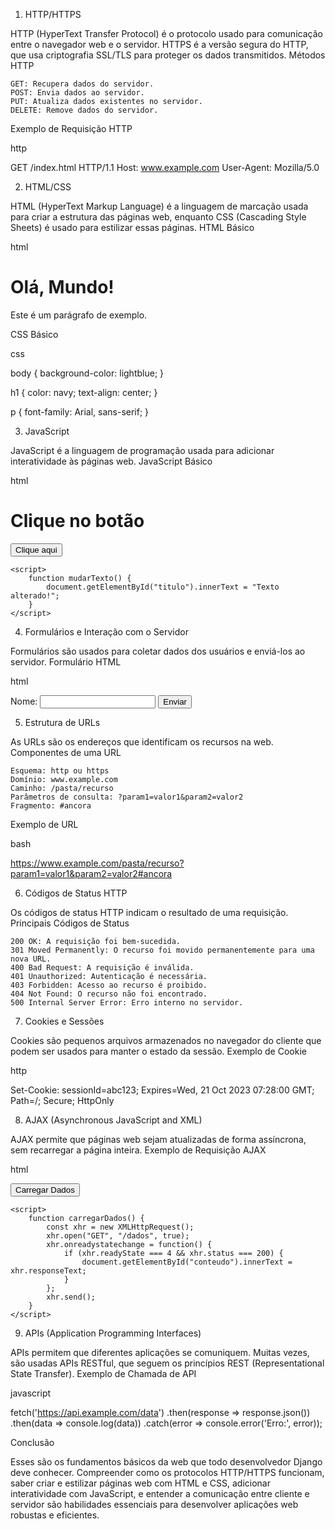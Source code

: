 1. HTTP/HTTPS

HTTP (HyperText Transfer Protocol) é o protocolo usado para comunicação entre o navegador web e o servidor. HTTPS é a versão segura do HTTP, que usa criptografia SSL/TLS para proteger os dados transmitidos.
Métodos HTTP

    GET: Recupera dados do servidor.
    POST: Envia dados ao servidor.
    PUT: Atualiza dados existentes no servidor.
    DELETE: Remove dados do servidor.

Exemplo de Requisição HTTP

http

GET /index.html HTTP/1.1
Host: www.example.com
User-Agent: Mozilla/5.0

2. HTML/CSS

HTML (HyperText Markup Language) é a linguagem de marcação usada para criar a estrutura das páginas web, enquanto CSS (Cascading Style Sheets) é usado para estilizar essas páginas.
HTML Básico

html

<!DOCTYPE html>
<html>
<head>
    <title>Exemplo de Página</title>
</head>
<body>
    <h1>Olá, Mundo!</h1>
    <p>Este é um parágrafo de exemplo.</p>
</body>
</html>

CSS Básico

css

body {
    background-color: lightblue;
}

h1 {
    color: navy;
    text-align: center;
}

p {
    font-family: Arial, sans-serif;
}

3. JavaScript

JavaScript é a linguagem de programação usada para adicionar interatividade às páginas web.
JavaScript Básico

html

<!DOCTYPE html>
<html>
<head>
    <title>Exemplo de JavaScript</title>
</head>
<body>
    <h1 id="titulo">Clique no botão</h1>
    <button onclick="mudarTexto()">Clique aqui</button>

    <script>
        function mudarTexto() {
            document.getElementById("titulo").innerText = "Texto alterado!";
        }
    </script>
</body>
</html>

4. Formulários e Interação com o Servidor

Formulários são usados para coletar dados dos usuários e enviá-los ao servidor.
Formulário HTML

html

<!DOCTYPE html>
<html>
<head>
    <title>Formulário de Exemplo</title>
</head>
<body>
    <form action="/submit" method="POST">
        <label for="nome">Nome:</label>
        <input type="text" id="nome" name="nome">
        <input type="submit" value="Enviar">
    </form>
</body>
</html>

5. Estrutura de URLs

As URLs são os endereços que identificam os recursos na web.
Componentes de uma URL

    Esquema: http ou https
    Domínio: www.example.com
    Caminho: /pasta/recurso
    Parâmetros de consulta: ?param1=valor1&param2=valor2
    Fragmento: #ancora

Exemplo de URL

bash

https://www.example.com/pasta/recurso?param1=valor1&param2=valor2#ancora

6. Códigos de Status HTTP

Os códigos de status HTTP indicam o resultado de uma requisição.
Principais Códigos de Status

    200 OK: A requisição foi bem-sucedida.
    301 Moved Permanently: O recurso foi movido permanentemente para uma nova URL.
    400 Bad Request: A requisição é inválida.
    401 Unauthorized: Autenticação é necessária.
    403 Forbidden: Acesso ao recurso é proibido.
    404 Not Found: O recurso não foi encontrado.
    500 Internal Server Error: Erro interno no servidor.

7. Cookies e Sessões

Cookies são pequenos arquivos armazenados no navegador do cliente que podem ser usados para manter o estado da sessão.
Exemplo de Cookie

http

Set-Cookie: sessionId=abc123; Expires=Wed, 21 Oct 2023 07:28:00 GMT; Path=/; Secure; HttpOnly

8. AJAX (Asynchronous JavaScript and XML)

AJAX permite que páginas web sejam atualizadas de forma assíncrona, sem recarregar a página inteira.
Exemplo de Requisição AJAX

html

<!DOCTYPE html>
<html>
<head>
    <title>Exemplo de AJAX</title>
</head>
<body>
    <button onclick="carregarDados()">Carregar Dados</button>
    <div id="conteudo"></div>

    <script>
        function carregarDados() {
            const xhr = new XMLHttpRequest();
            xhr.open("GET", "/dados", true);
            xhr.onreadystatechange = function() {
                if (xhr.readyState === 4 && xhr.status === 200) {
                    document.getElementById("conteudo").innerText = xhr.responseText;
                }
            };
            xhr.send();
        }
    </script>
</body>
</html>

9. APIs (Application Programming Interfaces)

APIs permitem que diferentes aplicações se comuniquem. Muitas vezes, são usadas APIs RESTful, que seguem os princípios REST (Representational State Transfer).
Exemplo de Chamada de API

javascript

fetch('https://api.example.com/data')
    .then(response => response.json())
    .then(data => console.log(data))
    .catch(error => console.error('Erro:', error));

Conclusão

Esses são os fundamentos básicos da web que todo desenvolvedor Django deve conhecer. Compreender como os protocolos HTTP/HTTPS funcionam, saber criar e estilizar páginas web com HTML e CSS, adicionar interatividade com JavaScript, e entender a comunicação entre cliente e servidor são habilidades essenciais para desenvolver aplicações web robustas e eficientes.


